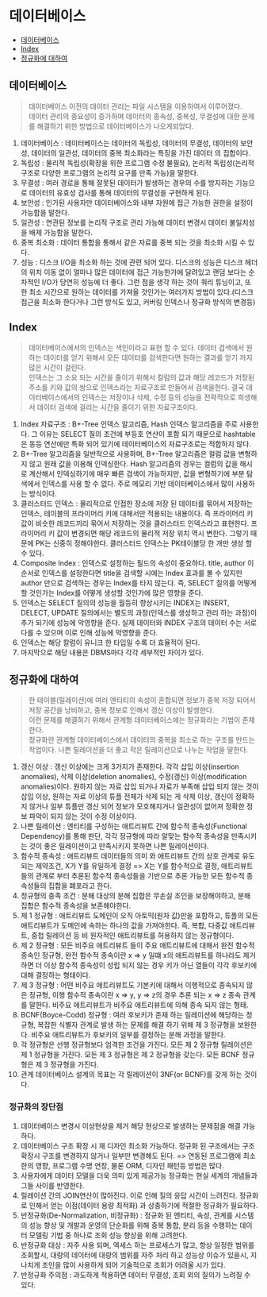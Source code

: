 # 데이터베이스

- [데이터베이스](#데이터베이스)
- [Index](#Index)
- [정규화에 대하여](#정규화에-대하여)

## 데이터베이스

> 데이터베이스 이전의 데이터 관리는 파일 시스템을 이용하여서 이루어졌다.  
> 데이터 관리의 중요성이 증가하며 데이터의 종속성, 중복성, 무결성에 대한 문제를 해결하기 위한 방법으로 데이터베이스가 나오게되었다.

1. 데이터베이스 : 데이터베이스는 데이터의 독립성, 데이터의 무결성, 데이터의 보안성, 데이터의 일관성, 데이터의 중복 최소화라는 특징을 가진 데이터 의 집합이다.
2. 독립성 : 물리적 독립성(확장을 위한 프로그램 수정 불필요), 논리적 독립성(논리적 구조로 다양한 프로그램의 논리적 요구를 만족 가능)을 말한다.
3. 무결성 : 여러 경로을 통해 잘못된 데이터가 발생하는 경우의 수를 방지하는 기능으로 데이터의 유효성 검사를 통해 데이터의 무결성을 구현하게 된다.
4. 보안성 : 인가된 사용자만 데이터베이스와 내부 자원에 접근 가능한 권한을 설정이 가능함을 말한다.
5. 일관성 : 연관된 정보를 논리적 구조로 관리 가능해 데이터 변경시 데이터 불일치성을 배제 가능함을 말한다.
6. 중복 최소화 : 데이터 통합을 통해서 같은 자료를 중복 되는 것을 최소화 시킬 수 있다.
7. 성능 : 디스크 I/O을 최소화 하는 것에 관련 되어 있다. 디스크의 성능은 디스크 헤더의 위치 이동 없이 얼마나 많은 데이터에 접근 가능한가에 달려있고 랜덤 보다는 순차적인 I/O가 당연히 성능에 더 좋다. 그런 점을 생각 하는 것이 쿼리 튜닝이고, 또 한 최소 시간으로 원하는 데이터를 가져올 것인가는 여러가지 방법이 있다.(디스크 접근을 최소화 한다거나 그런 방식도 있고, 커버링 인덱스나 정규화 방식의 변경등)

## Index

> 데이터베이스에서의 인덱스는 색인이라고 표현 할 수 있다. 데이터 검색에서 원하는 데이터를 얻기 위해서 모든 데이터를 검색한다면 원하는 결과를 얻기 까지 많은 시간이 걸린다.  
> 인덱스는 그 소요 되는 시간을 줄이기 위해서 칼럼의 값과 해당 레코드가 저장된 주소를 키와 값의 쌍으로 인덱스라는 자료구조로 만들어서 검색을한다.
> 결국 데이터베이스에서의 인덱스는 저장이나 삭제, 수정 등의 성능을 전략적으로 희생해서 데이터 검색에 걸리는 시간을 줄이기 위한 자료구조이다.

1. Index 자료구조 : B+-Tree 인덱스 알고리즘, Hash 인덱스 알고리즘을 주로 사용한다. 그 이유는 SELECT 질의 조건에 부등호 연산이 포함 되기 때문으로 hashtable은 동등 연산에만 특화 되어 있기에 데이터베이스의 자료구조로는 적합하지 않다.
2. B+-Tree 알고리즘을 일반적으로 사용하며, B+-Tree 알고리즘은 컬럼 값을 변형하지 않고 원래 값을 이용해 인덱싱한다. Hash 알고리즘의 경우는 컬럼의 값을 해시로 계산해서 인덱싱하기에 매우 빠른 검색이 가능하지만, 값을 변형하기에 부분 탐색에서 인덱스를 사용 할 수 없다. 주로 메모리 기반 데이터베이스에서 많이 사용하는 방식이다.
3. 클러스터드 인덱스 : 물리적으로 인접한 장소에 저장 된 데이터를 묶어서 저장하는 인덱스, 테이블의 프라이머리 키에 대해서만 적용되는 내용이다. 즉 프라이머리 키 값이 비슷한 레코드끼리 묶어서 저장하는 것을 클러스터드 인덱스라고 표현한다. 프라이머리 키 값이 변경되면 해당 레코드의 물리적 저장 위치 역시 변한다. 그렇기 때문에 PK는 신중히 정해야한다. 클러스터드 인덱스는 PK테이블당 한 개만 생성 할 수 있다.
4. Composite Index : 인덱스로 설정하는 필드의 속성이 중요하다. title, author 이 순서로 인덱스를 설정한다면 title을 검색할 시에는 Index 효과를 볼 수 있지만 author 만으로 검색하는 경우는 Index를 타지 않는다. 즉, SELECT 질의를 어떻게 할 것인가는 Index를 어떻게 생성할 것인가에 많은 영향을 준다.
5. 인덱스는 SELECT 질의의 성능을 월등히 향상시키는 INDEX는 INSERT, DELECT, UPDATE 질의에서는 별도의 과정(인덱스를 생성하고 관리 하는 과정)이 추가 되기에 성능에 악영향을 준다. 실제 데이터와 INDEX 구조의 데이터 수는 서로 다를 수 있으며 이로 인해 성능에 악영향을 준다.
6. 인덱스는 해당 칼럼이 유니크 한 타입일 수록 더 효율적이 된다.
7. 마지막으로 해당 내용은 DBMS마다 각각 세부적인 차이가 있다.

## 정규화에 대하여

> 한 테이블(릴레이션)에 여러 엔티티의 속성이 혼합되면 정보가 중복 저장 되어서 저장 공간을 낭비하고, 중복 정보로 인해서 갱신 이상이 발생한다.  
> 이런 문제를 해결하기 위해서 관계형 데이터베이스에는 정규화라는 기법이 존재한다.  
> 정규화란 관계형 데이터베이스에서 데이터의 중복을 최소로 하는 구조를 만드는 작업이다. 나쁜 릴레이션을 더 좋고 작은 릴레이션으로 나누는 작업을 말한다.

1. 갱신 이상 : 갱신 이상에는 크게 3가지가 존재한다. 각각 삽입 이상(insertion anomalies), 삭제 이상(deletion anomalies), 수정(갱신) 이상(modification anomalies)이다. 원하지 않는 자료 삽입 되거나 자료가 부족해 삽입 되지 않는 것이 삽입 이상, 원하는 자료 이상의 튜플 전체가 삭제 되는 게 삭제 이상, 갱신이 정확하지 않거나 일부 튜플만 갱신 되어 정보가 모호해지거나 일관성이 없어져 정확한 정보 파악이 되지 않는 것이 수정 이상이다.
2. 나쁜 릴레이션 : 엔티티를 구성하는 애트리뷰트 간에 함수적 종속성(Functional Dependency)를 통해 판단, 각각 정규형에 따라 알맞는 함수적 종속성을 만족시키는 것이 좋은 릴레이션이고 만족시키지 못하면 나쁜 릴레이션이다.
3. 함수적 종속성 : 애트리뷰트 데이터들의 의미 와 애트리뷰트 간의 상호 관계로 유도되는 제약조건, X가 Y를 유일하게 결정 => X는 Y를 함수적으로 결정, 애트리뷰트들의 관계로 부터 추론된 함수적 종속성들을 기반으로 추론 가능한 모든 함수적 종속성들의 집합을 폐포라고 한다.
4. 정규형의 충족 조건 : 분해 대상의 분해 집합은 무손실 조인을 보장해야하고, 분해 집합은 함수적 종속성을 보존해야한다.
5. 제 1 정규형 : 애트리뷰트 도메인이 오직 아토믹(원자 값)만을 포함하고, 튜플의 모든 애트리뷰트가 도메인에 속하는 하나의 값을 가져야한다. 즉, 복합, 다중값 애트리뷰트, 중첩 릴레이션 등 비 원자적인 애트리뷰트를 허용하지 않는 정규형이다.
6. 제 2 정규형 : 모든 비주요 애트리뷰트 들이 주요 애트리뷰트에 대해서 완전 함수적 종속인 정규형, 완전 함수적 종속이란 x => y 일떄 x의 애트리뷰트를 하나라도 제거하면 더 이상 함수적 종속성이 성립 되지 않는 경우 키가 아닌 열들이 각각 후보키에 대해 결정하는 형태이다.
7. 제 3 정규형 : 어떤 비주요 애트리뷰트도 기본키에 대해서 이행적으로 종속되지 않은 정규형, 이행 함수적 종속이란 x => y, y => z의 경우 추론 되는 x => z 종속 관계를 말한다. 비주요 애트리뷰트가 비주요 애트리뷰트에 의해 종속 되지 않는 형태.
8. BCNF(Boyce-Codd) 정규형 : 여러 후보키가 존재 하는 릴레이션에 해당하는 정규형, 복잡한 식별자 관계로 발생 하는 문제를 해결 하기 위해 제 3 정규형을 보완한다. 비주요 애트리뷰트가 후보키의 일부를 결정하는 분해 과정을 말한다.
9. 각 정규형은 선행 정규형보다 엄격한 조건을 가진다. 모든 제 2 정규형 릴레이션은 제 1 정규형을 가진다. 모든 제 3 정규형은 제 2 정규형을 갖는다. 모든 BCNF 정규형은 제 3 정규형을 가진다.
10. 관계 데이터베이스 설계의 목표는 각 릴레이션이 3NF(or BCNF)를 갖게 하는 것이다.

### 정규화의 장단점

1. 데이터베이스 변경시 이상현상을 제거 해당 현상으로 발생하는 문제점을 해결 가능하다.
2. 데이터베이스 구조 확장 시 재 디자인 최소화 가능하다. 정규화 된 구조에서는 구조 확장시 구조를 변경하지 않거나 일부만 변경해도 된다. => 연동된 프로그램에 최소한의 영향, 프로그램 수명 연장, 물론 ORM, 디자인 패턴등 방법은 많다.
3. 사용자에게 데이터 모델을 더욱 의미 있게 제공가능 정규화는 현실 세계의 개념들과 그들 사이를 반영한다.
4. 릴레이션 간의 JOIN연산이 많아진다. 이로 인해 질의 응답 시간이 느려진다. 정규화로 인해서 얻는 이점(데이터 용량 최적화) 과 상충하기에 적절한 정규화가 필요하다.
5. 반정규화(De-Normalization, 비정규화) : 정규화 된 엔티티, 속성, 관계를 시스템의 성능 향상 및 개발과 운영의 단순화를 위해 중복 통합, 분리 등을 수행하는 데이터 모델링 기법 중 하나로 조회 성능 향상을 위해 고려한다.
6. 반정규화 대상 : 자주 사용 되며, 엑세스 하는 프로세스가 많고, 항상 일정한 범위를 조회할시, 대량의 데이터에 대량의 범위를 자주 처리 하고 성능상 이슈가 있을시, 지나치게 조인을 많이 사용하게 되어 기술적으로 조회가 어려울 시가 있다.
7. 반정규화 주의점 : 과도하게 적용하면 데이터 무결성, 조회 외의 질의가 느려질 수 있다.